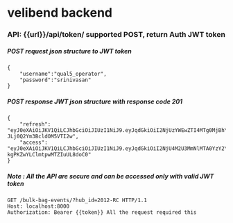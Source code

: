 # velibend backend

### API: {{url}}/api/token/ supported POST, return Auth JWT token

##### POST request json structure to JWT token
```
{
	"username":"qual5_operator",
	"password":"srinivasan"
}
``` 
##### POST response JWT json structure with response code 201 
```
{
    "refresh": "eyJ0eXAiOiJKV1QiLCJhbGciOiJIUzI1NiJ9.eyJqdGkiOiI2NjUzYWEwZTI4MTg0MjBhYmU3YjQwYTg2ZTQwNWJlNCIsInVzZXJfaWQiOjIsImV4cCI6MTU5ODM4MzkyNSwidG9rZW5fdHlwZSI6InJlZnJlc2gifQ.eXFch15h7PDukEztVhUzH-JLj0Q2Ym3BcldOM5VTI2w",
    "access": "eyJ0eXAiOiJKV1QiLCJhbGciOiJIUzI1NiJ9.eyJqdGkiOiI2NjU4M2U3MmNlMTA0YzY2YTQ0ZWNhNDBlNzdhNTMxMyIsInVzZXJfaWQiOjIsImV4cCI6MTU5ODI5NzgyNSwidG9rZW5fdHlwZSI6ImFjY2VzcyJ9.exsgZe6cFN0tIdQN-kgPKZwYLClmtpwMTZIuUL8doC0"
}
```
##### Note : All the API are secure and can be accessed only with valid JWT token
```
GET /bulk-bag-events/?hub_id=2012-RC HTTP/1.1
Host: localhost:8000
Authorization: Bearer {{token}} All the request required this 
``` 